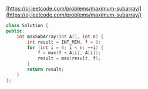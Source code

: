 [https://oj.leetcode.com/problems/maximum-subarray/](https://oj.leetcode.com/problems/maximum-subarray/)

``` cpp
class Solution {
public:
    int maxSubArray(int A[], int n) {
        int result = INT_MIN, f = 0;
        for (int i = 0; i < n; ++i) {
            f = max(f + A[i], A[i]);
            result = max(result, f);
        }
        return result;
    }
};
```
